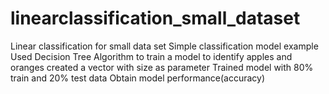 # linearclassification_small_dataset
Linear classification for small data set
Simple classification model example 
Used Decision Tree Algorithm to train a model to identify apples and oranges 
created a vector with size as parameter
Trained model with 80% train and 20% test data
Obtain model performance(accuracy)
